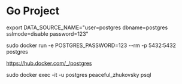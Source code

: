 # Go Project

export DATA_SOURCE_NAME="user=postgres dbname=postgres sslmode=disable password=123"

sudo docker run -e POSTGRES_PASSWORD=123 --rm -p 5432:5432 postgres

https://hub.docker.com/_/postgres

sudo docker exec -it -u postgres peaceful_zhukovsky psql


